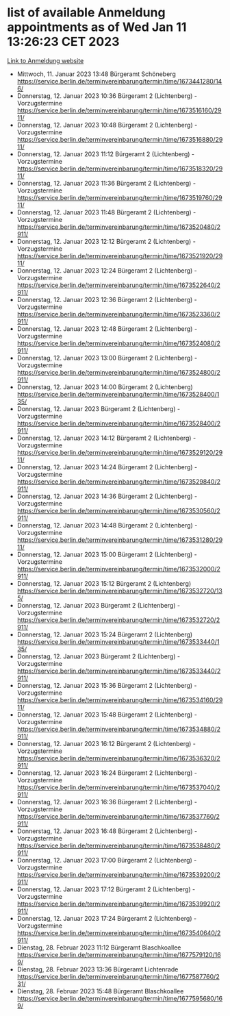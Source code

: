 # list of available Anmeldung appointments as of Wed Jan 11 13:26:23 CET 2023
[Link to Anmeldung website](https://service.berlin.de/terminvereinbarung/termin/tag.php?termin=0&anliegen[]=120686&dienstleisterlist=122210,122217,327316,122219,327312,122227,327314,122231,327346,122243,327348,122252,329742,122260,329745,122262,329748,122254,329751,122271,327278,122273,327274,122277,327276,330436,122280,327294,122282,327290,122284,327292,327539,122291,327270,122285,327266,122286,327264,122296,327268,150230,329760,122301,327282,122297,327286,122294,327284,122312,329763,122314,329775,122304,327330,122311,327334,122309,327332,122281,327352,122279,329772,122276,327324,122274,327326,122267,329766,122246,327318,122251,327320,122257,327322,122208,327298,122226,327300,121362,121364&herkunft=http%3A%2F%2Fservice.berlin.de%2Fdienstleistung%2F120686%2F)
- Mittwoch, 11. Januar 2023 13:48 Bürgeramt Schöneberg https://service.berlin.de/terminvereinbarung/termin/time/1673441280/146/
- Donnerstag, 12. Januar 2023 10:36 Bürgeramt 2 (Lichtenberg) - Vorzugstermine https://service.berlin.de/terminvereinbarung/termin/time/1673516160/2911/
- Donnerstag, 12. Januar 2023 10:48 Bürgeramt 2 (Lichtenberg) - Vorzugstermine https://service.berlin.de/terminvereinbarung/termin/time/1673516880/2911/
- Donnerstag, 12. Januar 2023 11:12 Bürgeramt 2 (Lichtenberg) - Vorzugstermine https://service.berlin.de/terminvereinbarung/termin/time/1673518320/2911/
- Donnerstag, 12. Januar 2023 11:36 Bürgeramt 2 (Lichtenberg) - Vorzugstermine https://service.berlin.de/terminvereinbarung/termin/time/1673519760/2911/
- Donnerstag, 12. Januar 2023 11:48 Bürgeramt 2 (Lichtenberg) - Vorzugstermine https://service.berlin.de/terminvereinbarung/termin/time/1673520480/2911/
- Donnerstag, 12. Januar 2023 12:12 Bürgeramt 2 (Lichtenberg) - Vorzugstermine https://service.berlin.de/terminvereinbarung/termin/time/1673521920/2911/
- Donnerstag, 12. Januar 2023 12:24 Bürgeramt 2 (Lichtenberg) - Vorzugstermine https://service.berlin.de/terminvereinbarung/termin/time/1673522640/2911/
- Donnerstag, 12. Januar 2023 12:36 Bürgeramt 2 (Lichtenberg) - Vorzugstermine https://service.berlin.de/terminvereinbarung/termin/time/1673523360/2911/
- Donnerstag, 12. Januar 2023 12:48 Bürgeramt 2 (Lichtenberg) - Vorzugstermine https://service.berlin.de/terminvereinbarung/termin/time/1673524080/2911/
- Donnerstag, 12. Januar 2023 13:00 Bürgeramt 2 (Lichtenberg) - Vorzugstermine https://service.berlin.de/terminvereinbarung/termin/time/1673524800/2911/
- Donnerstag, 12. Januar 2023 14:00 Bürgeramt 2 (Lichtenberg) https://service.berlin.de/terminvereinbarung/termin/time/1673528400/135/
- Donnerstag, 12. Januar 2023  Bürgeramt 2 (Lichtenberg) - Vorzugstermine https://service.berlin.de/terminvereinbarung/termin/time/1673528400/2911/
- Donnerstag, 12. Januar 2023 14:12 Bürgeramt 2 (Lichtenberg) - Vorzugstermine https://service.berlin.de/terminvereinbarung/termin/time/1673529120/2911/
- Donnerstag, 12. Januar 2023 14:24 Bürgeramt 2 (Lichtenberg) - Vorzugstermine https://service.berlin.de/terminvereinbarung/termin/time/1673529840/2911/
- Donnerstag, 12. Januar 2023 14:36 Bürgeramt 2 (Lichtenberg) - Vorzugstermine https://service.berlin.de/terminvereinbarung/termin/time/1673530560/2911/
- Donnerstag, 12. Januar 2023 14:48 Bürgeramt 2 (Lichtenberg) - Vorzugstermine https://service.berlin.de/terminvereinbarung/termin/time/1673531280/2911/
- Donnerstag, 12. Januar 2023 15:00 Bürgeramt 2 (Lichtenberg) - Vorzugstermine https://service.berlin.de/terminvereinbarung/termin/time/1673532000/2911/
- Donnerstag, 12. Januar 2023 15:12 Bürgeramt 2 (Lichtenberg) https://service.berlin.de/terminvereinbarung/termin/time/1673532720/135/
- Donnerstag, 12. Januar 2023  Bürgeramt 2 (Lichtenberg) - Vorzugstermine https://service.berlin.de/terminvereinbarung/termin/time/1673532720/2911/
- Donnerstag, 12. Januar 2023 15:24 Bürgeramt 2 (Lichtenberg) https://service.berlin.de/terminvereinbarung/termin/time/1673533440/135/
- Donnerstag, 12. Januar 2023  Bürgeramt 2 (Lichtenberg) - Vorzugstermine https://service.berlin.de/terminvereinbarung/termin/time/1673533440/2911/
- Donnerstag, 12. Januar 2023 15:36 Bürgeramt 2 (Lichtenberg) - Vorzugstermine https://service.berlin.de/terminvereinbarung/termin/time/1673534160/2911/
- Donnerstag, 12. Januar 2023 15:48 Bürgeramt 2 (Lichtenberg) - Vorzugstermine https://service.berlin.de/terminvereinbarung/termin/time/1673534880/2911/
- Donnerstag, 12. Januar 2023 16:12 Bürgeramt 2 (Lichtenberg) - Vorzugstermine https://service.berlin.de/terminvereinbarung/termin/time/1673536320/2911/
- Donnerstag, 12. Januar 2023 16:24 Bürgeramt 2 (Lichtenberg) - Vorzugstermine https://service.berlin.de/terminvereinbarung/termin/time/1673537040/2911/
- Donnerstag, 12. Januar 2023 16:36 Bürgeramt 2 (Lichtenberg) - Vorzugstermine https://service.berlin.de/terminvereinbarung/termin/time/1673537760/2911/
- Donnerstag, 12. Januar 2023 16:48 Bürgeramt 2 (Lichtenberg) - Vorzugstermine https://service.berlin.de/terminvereinbarung/termin/time/1673538480/2911/
- Donnerstag, 12. Januar 2023 17:00 Bürgeramt 2 (Lichtenberg) - Vorzugstermine https://service.berlin.de/terminvereinbarung/termin/time/1673539200/2911/
- Donnerstag, 12. Januar 2023 17:12 Bürgeramt 2 (Lichtenberg) - Vorzugstermine https://service.berlin.de/terminvereinbarung/termin/time/1673539920/2911/
- Donnerstag, 12. Januar 2023 17:24 Bürgeramt 2 (Lichtenberg) - Vorzugstermine https://service.berlin.de/terminvereinbarung/termin/time/1673540640/2911/
- Dienstag, 28. Februar 2023 11:12 Bürgeramt Blaschkoallee https://service.berlin.de/terminvereinbarung/termin/time/1677579120/169/
- Dienstag, 28. Februar 2023 13:36 Bürgeramt Lichtenrade https://service.berlin.de/terminvereinbarung/termin/time/1677587760/231/
- Dienstag, 28. Februar 2023 15:48 Bürgeramt Blaschkoallee https://service.berlin.de/terminvereinbarung/termin/time/1677595680/169/
